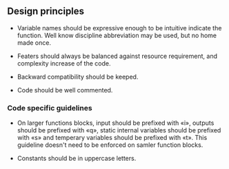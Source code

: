 ## Design principles

- Variable names should be expressive enough to be intuitive indicate the function. Well know discipline abbreviation may be used, but no home made once.

- Featers should always be balanced against resource requirement, and complexity increase of the code.

- Backward compatibility should be keeped.

- Code should be well commented.


### Code specific guidelines

- On larger functions blocks, input should be prefixed with «i», outputs should be prefixed with «q», static internal variables should be prefixed with «s» and temperary variables should be prefixed with «t». This guideline doesn't need to be enforced on samler function blocks.

- Constants should be in uppercase letters.

